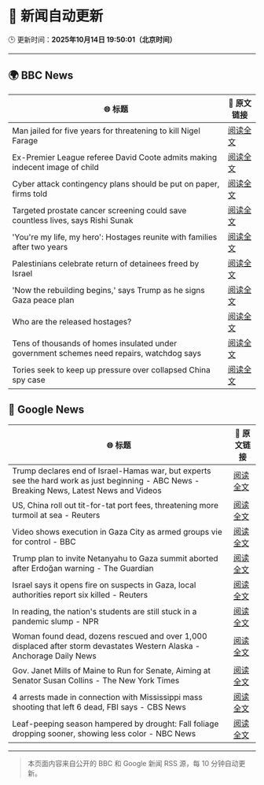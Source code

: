 # 🧠 新闻自动更新

🕒 更新时间：**2025年10月14日 19:50:01（北京时间）**

---

## 🌍 BBC News

| 🌐 标题 | 🔗 原文链接 |
|--------|-------------|
| Man jailed for five years for threatening to kill Nigel Farage | [阅读全文](https://www.bbc.com/news/articles/cj97lkmd23po?at_medium=RSS&at_campaign=rss) |
| Ex-Premier League referee David Coote admits making indecent image of child | [阅读全文](https://www.bbc.com/news/articles/cx20negxx11o?at_medium=RSS&at_campaign=rss) |
| Cyber attack contingency plans should be put on paper, firms told | [阅读全文](https://www.bbc.com/news/articles/ced61xv967lo?at_medium=RSS&at_campaign=rss) |
| Targeted prostate cancer screening could save countless lives, says Rishi Sunak | [阅读全文](https://www.bbc.com/news/articles/cwykxqerk12o?at_medium=RSS&at_campaign=rss) |
| 'You're my life, my hero': Hostages reunite with families after two years | [阅读全文](https://www.bbc.com/news/articles/cyv8p8m4qg6o?at_medium=RSS&at_campaign=rss) |
| Palestinians celebrate return of detainees freed by Israel | [阅读全文](https://www.bbc.com/news/articles/cr430epq45go?at_medium=RSS&at_campaign=rss) |
| 'Now the rebuilding begins,' says Trump  as he signs Gaza peace plan | [阅读全文](https://www.bbc.com/news/articles/c709jxxrrvlo?at_medium=RSS&at_campaign=rss) |
| Who are the released hostages? | [阅读全文](https://www.bbc.com/news/articles/cpvl9k4mw8no?at_medium=RSS&at_campaign=rss) |
| Tens of thousands of homes insulated under government schemes need repairs, watchdog says | [阅读全文](https://www.bbc.com/news/articles/c3w965gz8zgo?at_medium=RSS&at_campaign=rss) |
| Tories seek to keep up pressure over collapsed China spy case | [阅读全文](https://www.bbc.com/news/articles/cvg4r177k52o?at_medium=RSS&at_campaign=rss) |

## 📰 Google News

| 🌐 标题 | 🔗 原文链接 |
|--------|-------------|
| Trump declares end of Israel-Hamas war, but experts see the hard work as just beginning - ABC News - Breaking News, Latest News and Videos | [阅读全文](https://news.google.com/rss/articles/CBMimAFBVV95cUxPNUI4REJtalp0c2RSWUhpblhsVE9iNUhURFdqRzF6N3JKUDRQYVNtaEhRMDNhUEZPZ3htaGpTbFRubkFua0JCOVNBcnlianhpVnB5cENsMVM3UUlESzdpa0g5Q2lqc2lybnF3cGwxVlM3eE5HOWdFQjRPTjRrTGg5cTBFWnY2VkZ6M0JxNFlRc0h3ZV9WdEFSQ9IBngFBVV95cUxNMllLeEpUVE1TVGNELUV4R1lhaFlXVlVwdWZLUmdZNi1CYVlZZnZIYTdVSmZCZWhLZGxTaFhiRk8zM3BOTHhPbkQ5UnBIMWNHSXNoUmJtaEVjeUJQNG4zXzF4OE9QaW1FUXFXWkx0NHBuMXlRbC15QVdtRzNVYmxmWDFpWXBuMGtENEdYbDJ5aEc4RWpWYlgwRUozcG1Vdw?oc=5) |
| US, China roll out tit-for-tat port fees, threatening more turmoil at sea - Reuters | [阅读全文](https://news.google.com/rss/articles/CBMitwFBVV95cUxOQzZ0OXpWdmxHSWh4dzlFcHpEa2ktaFJmQ2xMbDNreXVJMm53bGhnbEJRYy11UE45TGlZUDRXNnFPWUtOdmhQM1VhVndqRFhIQUpiM0hWbzFyaG5WNy1ySXV0ellxWW1ZdFM3cDVRSnlzQmIxNG5TazgycHdORWpySy1OVC1rUUJtZGRUamI3aHlhZVItWUZCS3VIWXRfb28tMjM2akpXdF9KSGxpYlM5V0ZfdDZXZzg?oc=5) |
| Video shows execution in Gaza City as armed groups vie for control - BBC | [阅读全文](https://news.google.com/rss/articles/CBMiVEFVX3lxTE5GRFNudXdrYnZFejlleHd6NHVvUHFUNzJrTnZicFBpRnJrS013XzBTcWtKX0ZoaHJfZzhzblNMUFVYWGtpOXRLOVgtZ0pHell4VTRlcw?oc=5) |
| Trump plan to invite Netanyahu to Gaza summit aborted after Erdoğan warning - The Guardian | [阅读全文](https://news.google.com/rss/articles/CBMipwFBVV95cUxNdjg5VTYxZkdUQmE0aHhmdDJ5bWhZbF9sT2VvSkxkNkdvSDhMNzhfejZLbkp2QVExMUZfWV9NVVhZV3pNbWZpVF9JZUZqbi1LeHhpM3FaX2czc2hZN25JN0VXX1J4UXJPUXlfUXhYRFNwcDBucHFBcTQwNHhoRmplaGFCYldWc3V3N0VYUXYtSWdVaGhOd1hXVnh2Zy15SzQ5V3N4WGEwUQ?oc=5) |
| Israel says it opens fire on suspects in Gaza, local authorities report six killed - Reuters | [阅读全文](https://news.google.com/rss/articles/CBMiyAFBVV95cUxPZnB4Rm5iQmhkdkMxUzF3OWNIdnpzUmFNODBuUmJpel96azJnQXNJZGZ2TGJoY2tGWU5DUFh2S0Z2bE5jZDlsT09OUi1yWFE2Nk03dlBveGVuUGNoX1hWZm1lbEhPckR1Uk1xRjlScjhGUFVfeTZyTTlBWFoxNXVDNTBkTDZfTk4xZXRBWWhXc3pVYWlRVFVjdk5oTWtYWkxYTmtPZExrM3B5eWtYYks0anBvRmk0cVdLOE1wcVpBbmRIZEVpbFNyWg?oc=5) |
| In reading, the nation's students are still stuck in a pandemic slump - NPR | [阅读全文](https://news.google.com/rss/articles/CBMikAFBVV95cUxOd0NIOGh3NGNYbGZaWnUwVE9KZDZFYnpXb0ZOeklkN1J5Wmh6dDNGWEF4OFBpWXFyUWgyZ3oyTGNIb24xWk1mX083T1pWRERwemVjZ1NPcUMwdjFIQklzRVRrWnhJeXZLMFBTWmZxTldpck5jMVJpMTVsM0lBMHgtRFlpY2RoeThZTTV4UTlFMWo?oc=5) |
| Woman found dead, dozens rescued and over 1,000 displaced after storm devastates Western Alaska - Anchorage Daily News | [阅读全文](https://news.google.com/rss/articles/CBMi3AFBVV95cUxQLVYxZXRuMFoxVnE5bnBWWHB2bjlzck1qcV8zVjJFT0RrYXlDRzNLMGZnZ0FnanBjaGpTa01MX0tuOGNzMjVzSXJURWVCY3dqTzVQZ2tXV0ZkMURNdjZ2VTJzVzFadVBteUVzY21nc2RLcHdrNjVHVlMwQjBFWWx3SjRDV0lMTm4yZy0yR0U4eXFuX3N1QTE1dDVWWlNfNHREVGJUakt2NDBHRnRTd2R4el9YM0UtUjE4R0c4dXB5Z3ZQRl9UVFRpRTZES19NLWNSYXlMSHhBdlY1eEJY?oc=5) |
| Gov. Janet Mills of Maine to Run for Senate, Aiming at Senator Susan Collins - The New York Times | [阅读全文](https://news.google.com/rss/articles/CBMimwFBVV95cUxOcmNGU281Qm01dTlYdHdfRGxxYnpod3BBMXZaRmF2YzR2ZmpfRGRpd3UyVnVwb2tHcU1VU1FGT0RnRFlvNEpNRGhvMzdUa09SNzhraTBnS0x2Z0xwNExnbDdyOElmaDNvZGx2Wl94VHUwMkJZZTlEd2lYQzB6MTd3Um1scDlsZ3VGeXVFNmZuN0F1OTM1SEpvMGIxWQ?oc=5) |
| 4 arrests made in connection with Mississippi mass shooting that left 6 dead, FBI says - CBS News | [阅读全文](https://news.google.com/rss/articles/CBMieEFVX3lxTE1GLVJQR3ZBN3JISjBnSGRXX0hTQUwwRUYtSU1EUHltdXZrdDI5c2ZSaHFRdFBxMThfdldYWHFNQ1k0QTVaeDBTLU00U0twdDgzblB0Y2xZLTRyaWlmMWlfazNSdkhNelMyQXYtcGIxUm5SUmtiQlQ5Z9IBfkFVX3lxTFBwMUFJT0R2Wl9tVjJTaFp3RlpoNE01MklONk5RaWdQenRFNEJGYnJJRlIySkg3WElTdXY5SG0zdXMtbUNmSDI5R0k3ZXRCRkREa08zZ3lqcGhiVHRQbFBHOWRoOWpUWVVaVUJVVlRzbi14Y2x0dHRNakt6WlZRdw?oc=5) |
| Leaf-peeping season hampered by drought: Fall foliage dropping sooner, showing less color - NBC News | [阅读全文](https://news.google.com/rss/articles/CBMiugFBVV95cUxNSFl5WlpmZUU1QTBGYnNIR0o0OEpDUWNlY2JvWkNhVWtNZnV3ZnFqS0l4RFlfYTdwVVhoclRrUkRtMXZoS2tSVDFnbDd0WHdIY0hSZzhtMEZLX3pxcVpTMjBGX2NxTkhNT0lPdDlDall3VzFzREFwSy1fdVlvajNWZm9Xd0ZWRzVHOHFhQ0RoU0xkc0xFYWh6UkhVUGltZjFEbDlTOVR6YmNON2pkMzNvWGtQaWlwSzBWc0HSAVZBVV95cUxNWUhaUVVaWHBMNUQtTl9BTVpiVndZZVIzaWhyR1V5TFVJYkItUkJ5RzZyVmdMeWdPQmR6SkhBTHR1WUx6TnU5YkVTNEszQkdrN25EbllHQQ?oc=5) |

---
> 本页面内容来自公开的 BBC 和 Google 新闻 RSS 源，每 10 分钟自动更新。